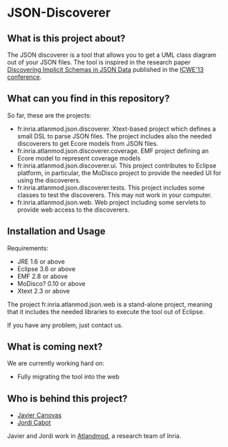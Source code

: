 JSON-Discoverer
===============

What is this project about?
---------------------------

The JSON discoverer is a tool that allows you to get a UML class diagram out of your JSON files. The tool is inspired in the research paper [Discovering Implicit Schemas in JSON Data](http://hal.inria.fr/docs/00/81/89/45/PDF/icwe2013-CanovasCabot.pdf) published in the [ICWE'13 conference](http://icwe2013.webengineering.org/).

What can you find in this repository?
-------------------------------------

So far, these are the projects:

* fr.inria.atlanmod.json.discoverer. Xtext-based project which defines a small DSL to parse JSON files. The project includes also the needed discoverers to get Ecore models from JSON files.
* fr.inria.atlanmod.json.discoverer.coverage. EMF project defining an Ecore model to represent coverage models
* fr.inria.atlanmod.json.discoverer.ui. This project contributes to Eclipse platform, in particular, the MoDisco project to provide the needed UI for using the discoverers.
* fr.inria.atlanmod.json.discoverer.tests. This project includes some classes to test the discoverers. This may not work in your computer.
* fr.inria.atlanmod.json.web. Web project including some servlets to provide web access to the discoverers. 

Installation and Usage
----------------------
Requirements:

* JRE 1.6 or above
* Eclipse 3.6 or above
* EMF 2.8 or above
* MoDisco? 0.10 or above
* Xtext 2.3 or above

The project fr.inria.atlanmod.json.web is a stand-alone project, meaning that it includes the needed libraries to execute the tool out of Eclipse.

If you have any problem, just contact us.

What is coming next?
--------------------

We are currently working hard on:

* Fully migrating the tool into the web 

Who is behind this project?
---------------------------
* [Javier Canovas](http://github.com/jlcanovas/ "Javier Canovas")
* [Jordi Cabot](http://github.com/jcabot/ "Jordi Cabot")

Javier and Jordi work in [Atlandmod](http://www.emn.fr/z-info/atlanmod), a research team of Inria.
